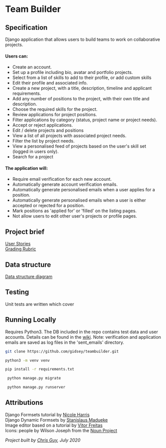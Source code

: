 # Team Builder

## Specification
Django application that allows users to build teams to work on collaborative projects.

#### Users can:

* Create an account.
* Set up a profile including bio, avatar and portfolio projects.
* Select from a list of skills to add to their profile, or add custom skills 
* Edit their profile and associated info.
* Create a new project, with a title, description, timeline and applicant requirements.
* Add any number of positions to the project, with their own title and description.
* Choose the required skills for the project.
* Review applications for project positions.
* Filter applications by category (status, project name or project needs).
* Accept or reject applications.
* Edit / delete projects and positions
* View a list of all projects with associated project needs.
* Filter the list by project needs.
* View a personalised feed of projects based on the user's skill set (logged in users only).
* Search for a project


#### The application will:
* Require email verification for each new account.
* Automatically generate account verification emails.
* Automatically generate personalised emails when a user applies for a position.
* Automatically generate personalised emails when a user is either accepted or rejected for a position.
* Mark positions as 'applied for' or 'filled' on the listing pages.
* Not allow users to edit other user's projects or profile pages. 
 

## Project brief

[User Stories](https://documentcloud.adobe.com/link/review?uri=urn%3Aaaid%3Ascds%3AUS%3A2c90ba9d-fed9-48d5-82c5-3db7170b49ad)  
[Grading Rubric](https://documentcloud.adobe.com/link/review?uri=urn%3Aaaid%3Ascds%3AUS%3A615b178b-748c-4465-9ecd-bfc2527515e2)  

## Data structure
[Data structure diagram](https://miro.com/app/board/o9J_ksjKxc4=/)  

## Testing
Unit tests are written which cover



## Running Locally 
Requires Python3. The DB included in the repo contains test data and user accounts. 
Details can be found in the [wiki](https://github.com/gidsey/teambuilder/wiki/Test-User-Accounts).
Note: verification and application emails are saved as log files in the 'sent_emails' directory.

```bash
git clone https://github.com/gidsey/teambuilder.git
```

```bash
python3 -m venv venv
```
  
```bash
pip install -r requirements.txt
```
  
```bash
 python manage.py migrate
```

```bash
 python manage.py runserver
```


## Attributions

Django Formsets tutorial by [Nicole Harris](https://whoisnicoleharris.com/2015/01/06/implementing-django-formsets.html)  
Django Dynamic Formsets by [Stanislaus Madueke](https://github.com/elo80ka/django-dynamic-formset/blob/master/docs/usage.rst)  
Image editor based on a tutorial by [Vitor Freitas](https://simpleisbetterthancomple.com/tutorial/2017/03/02/how-to-crop-images-in-a-django-application.html)  
Icons: people by Wilson Joseph from the [Noun Project](https://thenounproject.com)    
  
_Project built by [Chris Guy](https://www.linkedin.com/in/gidsey/), July 2020_